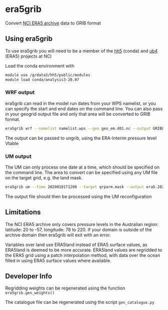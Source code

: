 # era5grib
Convert [NCI ERA5 archive](http://climate-cms.wikis.unsw.edu.au/ERA5) data to GRIB format

## Using era5grib

To use era5grib you will need to be a member of the [hh5](https://my.nci.org.au/mancini/project/hh5/join) (conda) and [ub4](https://my.nci.org.au/mancini/project/ub4/join) (ERA5) projects at NCI

Load the conda environment with
```bash
module use /g/data3/hh5/public/modules
module load conda/analysis3-20.07
```

### WRF output

era5grib can read in the model run dates from your WPS namelist, or you can specify the start and end dates on the command line.
You can also pass in your geogrid output file and only that area will be converted to GRIB format.

```bash
era5grib wrf --namelist namelist.wps --geo geo_em.d01.nc --output GRIBFILE.AAA
```

The output can be passed to ungrib, using the ERA-Interim pressure level Vtable

### UM output

The UM can only process one date at a time, which should be specified on the command line.
The area to convert can be specified using any UM file on the target grid, e.g. the land mask.

```bash
era5grib um --time 20200101T1200 --target qrparm.mask --output era5.20200101T1200.grib
```

The output file should then be processed using the UM reconfiguration

## Limitations

The NCI ERA5 archive only covers pressure levels in the Australian region: latitude: 20 to -57, longitude: 78 to 220.
If your domain is outside of the archive domain then era5grib will exit with an error.

Variables over land use ERA5land instead of ERA5 surface values, as ERA5land is deemed to be more accurate.
ERA5land values are regridded to the ERA5 grid using a patch interpolation method, with data over the ocean filled in using ERA5 surface values where available.

## Developer Info

Regridding weights can be regenerated using the function `era5grib.gen_weights()`

The catalogue file can be regenerated using the script `gen_catalogue.py`
